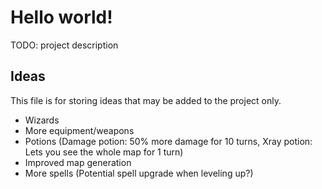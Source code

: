 # Hello world!

TODO: project description

## Ideas

This file is for storing ideas that may be added to the project only.

- Wizards
- More equipment/weapons
- Potions (Damage potion: 50% more damage for 10 turns, Xray potion: Lets you see the whole map for 1 turn)
- Improved map generation
- More spells (Potential spell upgrade when leveling up?)
